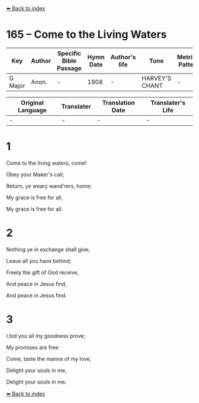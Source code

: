 [⬅️ Back to index](../README.md)

# 165 – Come to the Living Waters

Key | Author   | Specific Bible Passage     |Hymn Date |Author's life |Tune |Metrical Pattern   |Composer/Source
-- | --------- | ---------------------------|----------|--------------|-----|-------------------|-------------  
G Major |Anon. |- |1908 |- |HARVEY'S CHANT |- |Bradbury

Original Language | Translater | Translation Date   | Translater's Life  
----------------- | --------- | --------------------|-------------     
\- |- |- |-




# 1

Come to the living waters, come!

Obey your Maker's call;

Return, ye weary wand'rers, home;

My grace is free for all,

My grace is free for all.



# 2

Nothing ye in exchange shall give;

Leave all you have behind;

Freely the gift of God receive,

And peace in Jesus find,

And peace in Jesus find.



# 3

I bid you all my goodness prove;

My promises are free:

Come, taste the manna of my love,

Delight your souls in me,

Delight your souls in me.

[⬅️ Back to index](../README.md)
